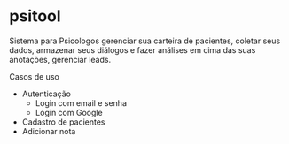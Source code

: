 # psitool

Sistema para Psicologos gerenciar sua carteira de pacientes, coletar seus dados, armazenar seus diálogos e fazer análises em cima das suas anotações, gerenciar leads.

Casos de uso
- Autenticação
    - Login com email e senha
    - Login com Google
- Cadastro de pacientes
- Adicionar nota

